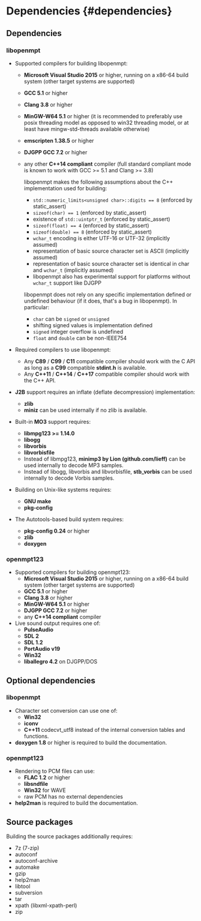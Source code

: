 
Dependencies {#dependencies}
============


Dependencies
------------

### libopenmpt

 *  Supported compilers for building libopenmpt:
     *  **Microsoft Visual Studio 2015** or higher, running on a x86-64 build
        system (other target systems are supported)
     *  **GCC 5.1** or higher
     *  **Clang 3.8** or higher
     *  **MinGW-W64 5.1** or higher (it is recommended to preferably use
        posix threading model as opposed to win32 threading model, or at least
        have mingw-std-threads available otherwise)
     *  **emscripten 1.38.5** or higher
     *  **DJGPP GCC 7.2** or higher
     *  any other **C++14 compliant** compiler (full standard compliant mode is
        known to work with GCC >= 5.1 and Clang >= 3.8)
        
        libopenmpt makes the following assumptions about the C++ implementation
        used for building:
         *  `std::numeric_limits<unsigned char>::digits == 8` (enforced by
            static_assert)
         *  `sizeof(char) == 1` (enforced by static_assert)
         *  existence of `std::uintptr_t` (enforced by static_assert)
         *  `sizeof(float) == 4` (enforced by static_assert)
         *  `sizeof(double) == 8` (enforced by static_assert)
         *  `wchar_t` encoding is either UTF-16 or UTF-32 (implicitly assumed)
         *  representation of basic source character set is ASCII (implicitly
            assumed)
         *  representation of basic source character set is identical in char
            and `wchar_t` (implicitly assumed)
         *  libopenmpt also has experimental support for platforms without
            `wchar_t` support like DJGPP
        
        libopenmpt does not rely on any specific implementation defined or
        undefined behaviour (if it does, that's a bug in libopenmpt). In
        particular:
         *  `char` can be `signed` or `unsigned`
         *  shifting signed values is implementation defined
         *  `signed` integer overflow is undefined
         *  `float` and `double` can be non-IEEE754

 *  Required compilers to use libopenmpt:
     *  Any **C89** / **C99** / **C11** compatible compiler should work with
        the C API as long as a **C99** compatible **stdint.h** is available.
     *  Any **C++11** / **C++14** / **C++17** compatible compiler should work
        with the C++ API.
 *  **J2B** support requires an inflate (deflate decompression) implementation:
     *  **zlib**
     *  **miniz** can be used internally if no zlib is available.
 *  Built-in **MO3** support requires:
     *  **libmpg123 >= 1.14.0**
     *  **libogg**
     *  **libvorbis**
     *  **libvorbisfile**
     *  Instead of libmpg123, **minimp3 by Lion (github.com/lieff)** can be used
        internally to decode MP3 samples.
     *  Instead of libogg, libvorbis and libvorbisfile, **stb_vorbis** can be
        used internally to decode Vorbis samples.
 *  Building on Unix-like systems requires:
     *  **GNU make**
     *  **pkg-config**
 *  The Autotools-based build system requires:
     *  **pkg-config 0.24** or higher
     *  **zlib**
     *  **doxygen**

### openmpt123

 *  Supported compilers for building openmpt123:
     *  **Microsoft Visual Studio 2015** or higher, running on a x86-64 build
        system (other target systems are supported)
     *  **GCC 5.1** or higher
     *  **Clang 3.8** or higher
     *  **MinGW-W64 5.1** or higher
     *  **DJGPP GCC 7.2** or higher
     *  any **C++14 compliant** compiler
 *  Live sound output requires one of:
     *  **PulseAudio**
     *  **SDL 2**
     *  **SDL 1.2**
     *  **PortAudio v19**
     *  **Win32**
     *  **liballegro 4.2** on DJGPP/DOS


Optional dependencies
---------------------

### libopenmpt

 *  Character set conversion can use one of:
     *  **Win32**
     *  **iconv**
     *  **C++11** codecvt_utf8
    instead of the internal conversion tables and functions.
 *  **doxygen 1.8** or higher is required to build the documentation.

### openmpt123

 *  Rendering to PCM files can use:
     *  **FLAC 1.2** or higher
     *  **libsndfile**
     *  **Win32** for WAVE
     *  raw PCM has no external dependencies
 *  **help2man** is required to build the documentation.


Source packages
---------------
 
Building the source packages additionally requires:
 *  7z (7-zip)
 *  autoconf
 *  autoconf-archive
 *  automake
 *  gzip
 *  help2man
 *  libtool
 *  subversion
 *  tar
 *  xpath (libxml-xpath-perl)
 *  zip
